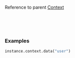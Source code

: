 Reference to parent [Context](pages/Context.md)

<br>
<br>
<br>

### Examples

```python
instance.context.data("user")
```